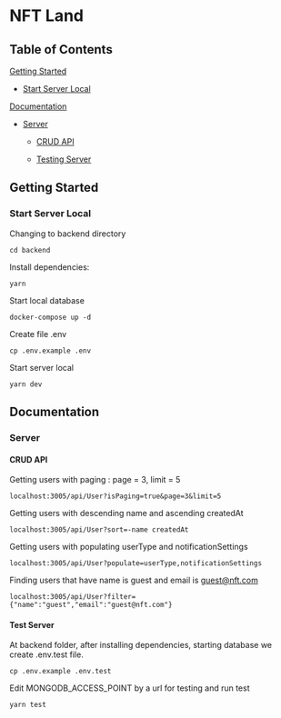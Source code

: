  # NFT Land
 
## Table of Contents 
[Getting Started](./README.md#getting-started)

 -  [Start Server Local](./README.md#start-server-local)
 
[Documentation](./README.md#documentation)

-	[Server](./README.md#server)

	- [CRUD API](./README.md#crud-api)

	- [Testing Server](./README.md#test-server)

## Getting Started
### Start Server Local

Changing to backend directory
```
cd backend
```
Install dependencies:
```
yarn
```
Start local database
```
docker-compose up -d
```
Create file .env
```
cp .env.example .env
```
Start server local
```
yarn dev
```

## Documentation
### Server
#### CRUD API

Getting users with paging : page = 3, limit = 5
```
localhost:3005/api/User?isPaging=true&page=3&limit=5
```
Getting users with descending name and ascending createdAt
```
localhost:3005/api/User?sort=-name createdAt
```
Getting users with populating userType and notificationSettings
```
localhost:3005/api/User?populate=userType,notificationSettings
```
Finding users that have name is guest and email is guest@nft.com
```
localhost:3005/api/User?filter={"name":"guest","email":"guest@nft.com"}
```

 ####  Test Server
 
At backend folder, after installing dependencies, starting database 
we create .env.test file. 
```
cp .env.example .env.test
```
Edit MONGODB_ACCESS_POINT by a url for testing and run test
```
yarn test
```
